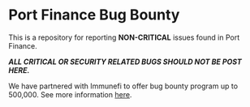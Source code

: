 # Port Finance Bug Bounty

This is a repository for reporting **NON-CRITICAL** issues found in Port Finance.

***ALL CRITICAL OR SECURITY RELATED BUGS SHOULD NOT BE POST HERE.***

We have partnered with Immunefi to offer bug bounty program up to 500,000. See more information [here](https://immunefi.com/).
